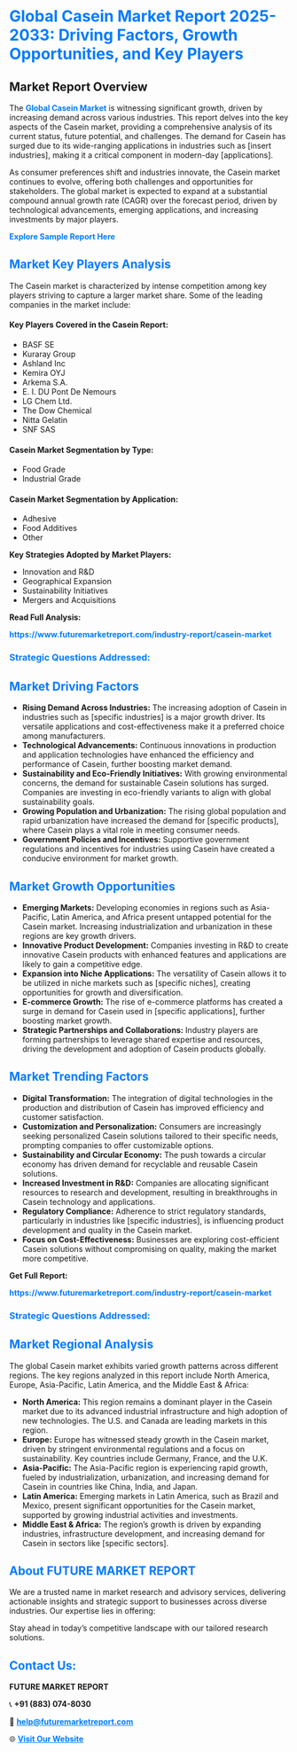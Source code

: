 <h1 style="color: #007BFF;">Global Casein Market Report 2025-2033: Driving Factors, Growth Opportunities, and Key Players</h1>

<section id="overview">
<h2>Market Report Overview</h2>
<p>The <a href="https://www.futuremarketreport.com/industry-report/casein-market" style="color: #007BFF; text-decoration: none;"><strong>Global Casein Market</strong></a> is witnessing significant growth, driven by increasing demand across various industries. This report delves into the key aspects of the Casein market, providing a comprehensive analysis of its current status, future potential, and challenges. The demand for Casein has surged due to its wide-ranging applications in industries such as [insert industries], making it a critical component in modern-day [applications].</p>
<p>As consumer preferences shift and industries innovate, the Casein market continues to evolve, offering both challenges and opportunities for stakeholders. The global market is expected to expand at a substantial compound annual growth rate (CAGR) over the forecast period, driven by technological advancements, emerging applications, and increasing investments by major players.</p>
</section>

<section id="overview">
<p><a href="https://www.futuremarketreport.com/request-sample/reportId=85997" style="color: #007BFF; text-decoration: none;"><strong>Explore Sample Report Here</strong></a></p>
</section>

<section id="key-players">
<h2 style="color: #007BFF;">Market Key Players Analysis</h2>
<p>The Casein market is characterized by intense competition among key players striving to capture a larger market share. Some of the leading companies in the market include:</p>
<h4>Key Players Covered in the Casein Report:</h4>
<ul><li>BASF SE</li><li>Kuraray Group</li><li>Ashland Inc</li><li>Kemira OYJ</li><li>Arkema S.A.</li><li>E. I. DU Pont De Nemours</li><li>LG Chem Ltd.</li><li>The Dow Chemical</li><li>Nitta Gelatin</li><li>SNF SAS</li></ul>
<h4>Casein Market Segmentation by Type:</h4>
<ul><li>Food Grade</li><li>Industrial Grade</li></ul>

<h4>Casein Market Segmentation by Application:</h4>
<ul><li>Adhesive</li><li>Food Additives</li><li>Other</li></ul>
<p><strong>Key Strategies Adopted by Market Players:</strong></p>
<ul>
<li>Innovation and R&D</li>
<li>Geographical Expansion</li>
<li>Sustainability Initiatives</li>
<li>Mergers and Acquisitions</li>
</ul>
</section>

<section>
<p><strong>Read Full Analysis: </strong></p><a href="https://www.futuremarketreport.com/industry-report/casein-market" style="color: #007BFF; text-decoration: none;"><strong>https://www.futuremarketreport.com/industry-report/casein-market</strong></a>
<h3 style="color: #007BFF;">Strategic Questions Addressed:</h3>
</section>

<section id="driving-factors">
<h2 style="color: #007BFF;">Market Driving Factors</h2>
<ul>
<li><strong>Rising Demand Across Industries:</strong> The increasing adoption of Casein in industries such as [specific industries] is a major growth driver. Its versatile applications and cost-effectiveness make it a preferred choice among manufacturers.</li>
<li><strong>Technological Advancements:</strong> Continuous innovations in production and application technologies have enhanced the efficiency and performance of Casein, further boosting market demand.</li>
<li><strong>Sustainability and Eco-Friendly Initiatives:</strong> With growing environmental concerns, the demand for sustainable Casein solutions has surged. Companies are investing in eco-friendly variants to align with global sustainability goals.</li>
<li><strong>Growing Population and Urbanization:</strong> The rising global population and rapid urbanization have increased the demand for [specific products], where Casein plays a vital role in meeting consumer needs.</li>
<li><strong>Government Policies and Incentives:</strong> Supportive government regulations and incentives for industries using Casein have created a conducive environment for market growth.</li>
</ul>
</section>

<section id="growth-opportunities">
<h2 style="color: #007BFF;">Market Growth Opportunities</h2>
<ul>
<li><strong>Emerging Markets:</strong> Developing economies in regions such as Asia-Pacific, Latin America, and Africa present untapped potential for the Casein market. Increasing industrialization and urbanization in these regions are key growth drivers.</li>
<li><strong>Innovative Product Development:</strong> Companies investing in R&D to create innovative Casein products with enhanced features and applications are likely to gain a competitive edge.</li>
<li><strong>Expansion into Niche Applications:</strong> The versatility of Casein allows it to be utilized in niche markets such as [specific niches], creating opportunities for growth and diversification.</li>
<li><strong>E-commerce Growth:</strong> The rise of e-commerce platforms has created a surge in demand for Casein used in [specific applications], further boosting market growth.</li>
<li><strong>Strategic Partnerships and Collaborations:</strong> Industry players are forming partnerships to leverage shared expertise and resources, driving the development and adoption of Casein products globally.</li>
</ul>
</section>

<section id="trending-factors">
<h2 style="color: #007BFF;">Market Trending Factors</h2>
<ul>
<li><strong>Digital Transformation:</strong> The integration of digital technologies in the production and distribution of Casein has improved efficiency and customer satisfaction.</li>
<li><strong>Customization and Personalization:</strong> Consumers are increasingly seeking personalized Casein solutions tailored to their specific needs, prompting companies to offer customizable options.</li>
<li><strong>Sustainability and Circular Economy:</strong> The push towards a circular economy has driven demand for recyclable and reusable Casein solutions.</li>
<li><strong>Increased Investment in R&D:</strong> Companies are allocating significant resources to research and development, resulting in breakthroughs in Casein technology and applications.</li>
<li><strong>Regulatory Compliance:</strong> Adherence to strict regulatory standards, particularly in industries like [specific industries], is influencing product development and quality in the Casein market.</li>
<li><strong>Focus on Cost-Effectiveness:</strong> Businesses are exploring cost-efficient Casein solutions without compromising on quality, making the market more competitive.</li>
</ul>
</section>

<section>
<p><strong>Get Full Report: </strong></p><a href="https://www.futuremarketreport.com/industry-report/casein-market" style="color: #007BFF; text-decoration: none;"><strong>https://www.futuremarketreport.com/industry-report/casein-market</strong></a>
<h3 style="color: #007BFF;">Strategic Questions Addressed:</h3>
</section>


<section id="regional-analysis">
<h2 style="color: #007BFF;">Market Regional Analysis</h2>
<p>The global Casein market exhibits varied growth patterns across different regions. The key regions analyzed in this report include North America, Europe, Asia-Pacific, Latin America, and the Middle East & Africa:</p>
<ul>
<li><strong>North America:</strong> This region remains a dominant player in the Casein market due to its advanced industrial infrastructure and high adoption of new technologies. The U.S. and Canada are leading markets in this region.</li>
<li><strong>Europe:</strong> Europe has witnessed steady growth in the Casein market, driven by stringent environmental regulations and a focus on sustainability. Key countries include Germany, France, and the U.K.</li>
<li><strong>Asia-Pacific:</strong> The Asia-Pacific region is experiencing rapid growth, fueled by industrialization, urbanization, and increasing demand for Casein in countries like China, India, and Japan.</li>
<li><strong>Latin America:</strong> Emerging markets in Latin America, such as Brazil and Mexico, present significant opportunities for the Casein market, supported by growing industrial activities and investments.</li>
<li><strong>Middle East & Africa:</strong> The region’s growth is driven by expanding industries, infrastructure development, and increasing demand for Casein in sectors like [specific sectors].</li>
</ul>
</section>

<footer>
<h2 style="color: #007BFF;">About FUTURE MARKET REPORT</h2>
<p>We are a trusted name in market research and advisory services, delivering actionable insights and strategic support to businesses across diverse industries. Our expertise lies in offering:</p>

<p>Stay ahead in today’s competitive landscape with our tailored research solutions.</p>

<h2 style="color: #007BFF;">Contact Us:</h2>
<p><strong>FUTURE MARKET REPORT</strong></p>
<p>📞 <strong>+91 (883) 074-8030</strong></p>
<p>📧 <strong><a href="mailto:help@futuremarketreport.com" style="color: #007BFF;">help@futuremarketreport.com</a></strong></p>
<p>🌐 <strong><a href="https://www.futuremarketreport.com/" style="color: #007BFF;">Visit Our Website</a></strong></p>
</footer>